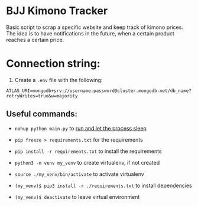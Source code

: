 # BJJ Kimono Tracker

Basic script to scrap a specific website and keep track of kimono prices. The idea is to have notifications in the future, when a certain product reaches a certain price.

# Connection string:

1. Create a `.env` file with the following:

`ATLAS_URI=mongodb+srv://username:password@cluster.mongodb.net/db_name?retryWrites=true&w=majority`

## Useful commands:

- `nohup python main.py` to [run and let the process sleep](https://stackoverflow.com/questions/2975624/how-to-run-a-script-in-the-background-even-after-i-logout-ssh)

- `pip freeze > requirements.txt` for the requirements

- `pip install -r requirements.txt` to install the requirements

- `python3 -m venv my_venv` to create virtualenv, if not created

- `source ./my_venv/bin/activate` to activate virtualenv

- `(my_venv)$ pip3 install -r ./requirements.txt` to install dependencies

- `(my_venv)$ deactivate` to leave virtual environment
